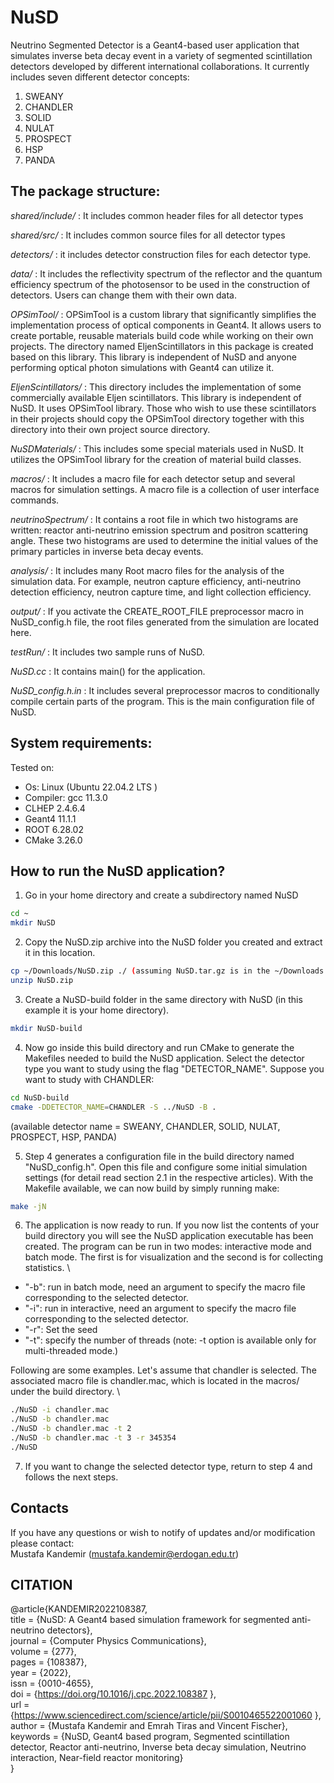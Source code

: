 # NuSD
Neutrino Segmented Detector is a Geant4-based user application that simulates inverse beta decay event in a variety of segmented scintillation detectors developed by different international collaborations. It currently includes seven different detector concepts:

1. SWEANY
2. CHANDLER
3. SOLID 
4. NULAT
5. PROSPECT
6. HSP
7. PANDA 

## The package structure:
_shared/include/_ : It includes common header files for all detector types

_shared/src/_  : It includes common source files for all detector types

_detectors/_  : it includes detector construction files for each detector type.

_data/_  : It includes the reflectivity spectrum of the reflector and the quantum efficiency spectrum of the photosensor to be used in the construction of detectors. Users can change them with their own data.

_OPSimTool/_  : OPSimTool is a custom library that significantly simplifies the implementation process of optical components in Geant4. It allows users to create portable, reusable materials build code while working on their own projects. The directory named EljenScintillators in this package is created based on this library. This library is independent of NuSD and anyone performing optical photon simulations with Geant4 can utilize it.

_EljenScintillators/_ : This directory includes the implementation of some commercially available Eljen scintillators. This library is independent of NuSD. It uses OPSimTool library. Those who wish to use these scintillators in their projects should copy the OPSimTool directory together with this directory into their own project source directory. 

_NuSDMaterials/_ : This includes some special materials used in NuSD. It utilizes the OPSimTool library for the creation of material build classes. 

_macros/_ : It includes a macro file for each detector setup and several macros for simulation settings. A macro file is a collection of user interface commands. 

_neutrinoSpectrum/_  : It contains a root file in which two histograms are written: reactor anti-neutrino emission spectrum and positron scattering angle. These two histograms are used to determine the initial values of the primary particles in inverse beta decay events. 

_analysis/_  : It includes many Root macro files for the analysis of the simulation data. For example, neutron capture efficiency, anti-neutrino detection efficiency, neutron capture time, and light collection efficiency. 

_output/_ : If you activate the CREATE_ROOT_FILE preprocessor macro in NuSD_config.h file, the root files generated from the simulation are located here.                                                

_testRun/_ : It includes two sample runs of NuSD.                        

_NuSD.cc_    : It contains main() for the application.

_NuSD_config.h.in_ : It includes several preprocessor macros to conditionally compile certain parts of the program. This is the main configuration file of NuSD. 

## System requirements:
Tested on:
* Os: Linux (Ubuntu 22.04.2 LTS )
* Compiler: gcc 11.3.0
* CLHEP 2.4.6.4 
* Geant4 11.1.1 
* ROOT 6.28.02 
* CMake 3.26.0 

## How to run the NuSD application?   
 1. Go in your home directory and create a subdirectory named NuSD
  ```bash
  cd ~
  mkdir NuSD
  ```
2. Copy the NuSD.zip archive into the NuSD folder you created and extract it in this location.
  ```bash
  cp ~/Downloads/NuSD.zip ./ (assuming NuSD.tar.gz is in the ~/Downloads folder)
  unzip NuSD.zip
  ```
3. Create a NuSD-build folder in the same directory with NuSD (in this example it is your home directory).
  ```bash
  mkdir NuSD-build
  ```
4. Now go inside this build directory and run CMake to generate the Makefiles needed to build the NuSD application. Select the detector type you want to study using the flag "DETECTOR_NAME". Suppose you want to study with CHANDLER:  
  ```bash
  cd NuSD-build
  cmake -DDETECTOR_NAME=CHANDLER -S ../NuSD -B . 
  ```
  (available detector name = SWEANY, CHANDLER, SOLID, NULAT, PROSPECT, HSP, PANDA)

5. Step 4 generates a configuration file in the build directory named "NuSD_config.h". Open this file and configure some initial simulation settings (for detail read section 2.1 in the respective articles). With the Makefile available, we can now build by simply running make:
  ```bash
  make -jN
  ```
6. The application is now ready to run. If you now list the contents of your build directory you will see the NuSD application executable has been created. The program can be run in two modes: interactive mode and batch mode. The first is for visualization and the second is for collecting statistics. \

* "-b": run in batch mode,  need an argument to specify the macro file corresponding to the selected detector. 
* "-i": run in interactive, need an argument to specify the macro file corresponding to the selected detector.  
* "-r": Set the seed 
* "-t": specify the number of threads (note: -t option is available only for multi-threaded mode.) 

Following are some examples. Let's assume that chandler is selected. The associated macro file is chandler.mac, which is located in the macros/ under the build directory. \  
```bash
./NuSD -i chandler.mac 
./NuSD -b chandler.mac  
./NuSD -b chandler.mac -t 2 
./NuSD -b chandler.mac -t 3 -r 345354 
./NuSD 
```
7. If you want to change the selected detector type, return to step 4 and follows the next steps. 

##  Contacts 
If you have any questions or wish to notify of updates and/or modification please contact: \
Mustafa Kandemir (mustafa.kandemir@erdogan.edu.tr)

## CITATION

@article{KANDEMIR2022108387, \
title = {NuSD: A Geant4 based simulation framework for segmented anti-neutrino detectors}, \
journal = {Computer Physics Communications}, \
volume = {277}, \
pages = {108387}, \
year = {2022}, \
issn = {0010-4655}, \
doi = {https://doi.org/10.1016/j.cpc.2022.108387 }, \
url = {https://www.sciencedirect.com/science/article/pii/S0010465522001060 }, \
author = {Mustafa Kandemir and Emrah Tiras and Vincent Fischer}, \
keywords = {NuSD, Geant4 based program, Segmented scintillation detector, Reactor anti-neutrino, Inverse beta decay simulation, Neutrino interaction, Near-field reactor monitoring} \
}
